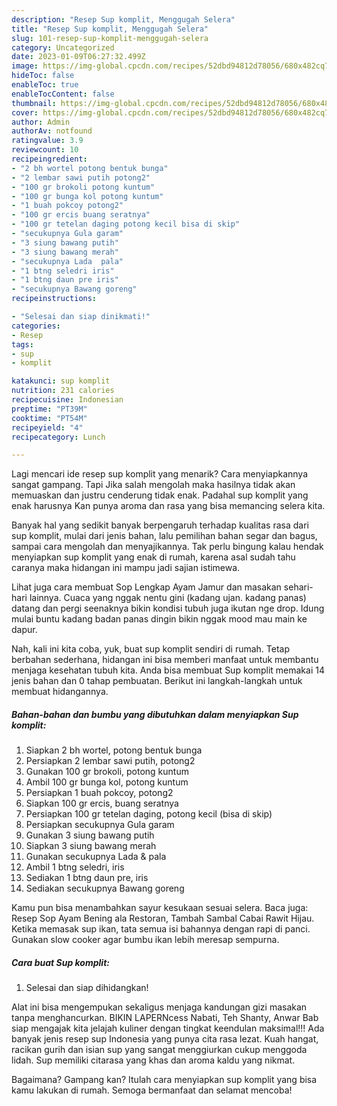 ```yaml
---
description: "Resep Sup komplit, Menggugah Selera"
title: "Resep Sup komplit, Menggugah Selera"
slug: 101-resep-sup-komplit-menggugah-selera
category: Uncategorized
date: 2023-01-09T06:27:32.499Z
image: https://img-global.cpcdn.com/recipes/52dbd94812d78056/680x482cq70/sup-komplit-foto-resep-utama.jpg
hideToc: false
enableToc: true
enableTocContent: false
thumbnail: https://img-global.cpcdn.com/recipes/52dbd94812d78056/680x482cq70/sup-komplit-foto-resep-utama.jpg
cover: https://img-global.cpcdn.com/recipes/52dbd94812d78056/680x482cq70/sup-komplit-foto-resep-utama.jpg
author: Admin
authorAv: notfound
ratingvalue: 3.9
reviewcount: 10
recipeingredient:
- "2 bh wortel potong bentuk bunga"
- "2 lembar sawi putih potong2"
- "100 gr brokoli potong kuntum"
- "100 gr bunga kol potong kuntum"
- "1 buah pokcoy potong2"
- "100 gr ercis buang seratnya"
- "100 gr tetelan daging potong kecil bisa di skip"
- "secukupnya Gula garam"
- "3 siung bawang putih"
- "3 siung bawang merah"
- "secukupnya Lada  pala"
- "1 btng seledri iris"
- "1 btng daun pre iris"
- "secukupnya Bawang goreng"
recipeinstructions:

- "Selesai dan siap dinikmati!"
categories:
- Resep
tags:
- sup
- komplit

katakunci: sup komplit 
nutrition: 231 calories
recipecuisine: Indonesian
preptime: "PT39M"
cooktime: "PT54M"
recipeyield: "4"
recipecategory: Lunch

---
```



Lagi mencari ide resep sup komplit yang menarik? Cara menyiapkannya sangat gampang. Tapi Jika salah mengolah maka hasilnya tidak akan memuaskan dan justru cenderung tidak enak. Padahal sup komplit yang enak harusnya Kan punya aroma dan rasa yang bisa memancing selera kita.


Banyak hal yang sedikit banyak berpengaruh terhadap kualitas rasa dari sup komplit, mulai dari jenis bahan, lalu pemilihan bahan segar dan bagus, sampai cara mengolah dan menyajikannya. Tak perlu bingung kalau hendak menyiapkan sup komplit yang enak di rumah, karena asal sudah tahu caranya maka hidangan ini mampu jadi sajian istimewa.

Lihat juga cara membuat Sop Lengkap Ayam Jamur dan masakan sehari-hari lainnya. Cuaca yang nggak nentu gini (kadang ujan. kadang panas) datang dan pergi seenaknya bikin kondisi tubuh juga ikutan nge drop. Idung mulai buntu kadang badan panas dingin bikin nggak mood mau main ke dapur.


Nah, kali ini kita coba, yuk, buat sup komplit sendiri di rumah. Tetap berbahan sederhana, hidangan ini bisa memberi manfaat untuk membantu menjaga kesehatan tubuh kita. Anda bisa membuat Sup komplit memakai 14 jenis bahan dan 0 tahap pembuatan. Berikut ini langkah-langkah untuk membuat hidangannya.

<!--inarticleads1-->

##### Bahan-bahan dan bumbu yang dibutuhkan dalam menyiapkan Sup komplit:

1. Siapkan 2 bh wortel, potong bentuk bunga
1. Persiapkan 2 lembar sawi putih, potong2
1. Gunakan 100 gr brokoli, potong kuntum
1. Ambil 100 gr bunga kol, potong kuntum
1. Persiapkan 1 buah pokcoy, potong2
1. Siapkan 100 gr ercis, buang seratnya
1. Persiapkan 100 gr tetelan daging, potong kecil (bisa di skip)
1. Persiapkan secukupnya Gula garam
1. Gunakan 3 siung bawang putih
1. Siapkan 3 siung bawang merah
1. Gunakan secukupnya Lada &amp; pala
1. Ambil 1 btng seledri, iris
1. Sediakan 1 btng daun pre, iris
1. Sediakan secukupnya Bawang goreng


Kamu pun bisa menambahkan sayur kesukaan sesuai selera. Baca juga: Resep Sop Ayam Bening ala Restoran, Tambah Sambal Cabai Rawit Hijau. Ketika memasak sup ikan, tata semua isi bahannya dengan rapi di panci. Gunakan slow cooker agar bumbu ikan lebih meresap sempurna. 

<!--inarticleads2-->

##### Cara buat Sup komplit:


1. Selesai dan siap dihidangkan!

Alat ini bisa mengempukan sekaligus menjaga kandungan gizi masakan tanpa menghancurkan. BIKIN LAPERNcess Nabati, Teh Shanty, Anwar Bab siap mengajak kita jelajah kuliner dengan tingkat keendulan maksimal!!! Ada banyak jenis resep sup Indonesia yang punya cita rasa lezat. Kuah hangat, racikan gurih dan isian sup yang sangat menggiurkan cukup menggoda lidah. Sup memiliki citarasa yang khas dan aroma kaldu yang nikmat. 

Bagaimana? Gampang kan? Itulah cara menyiapkan sup komplit yang bisa kamu lakukan di rumah. Semoga bermanfaat dan selamat mencoba!
